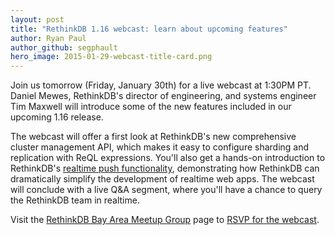 ```yaml
---
layout: post
title: "RethinkDB 1.16 webcast: learn about upcoming features"
author: Ryan Paul
author_github: segphault
hero_image: 2015-01-29-webcast-title-card.png
---
```


Join us tomorrow (Friday, January 30th) for a live webcast at 1:30PM PT. Daniel
Mewes, RethinkDB's director of engineering, and systems engineer Tim Maxwell
will introduce some of the new features included in our upcoming 1.16 release.

The webcast will offer a first look at RethinkDB's new comprehensive cluster
management API, which makes it easy to configure sharding and replication with
ReQL expressions. You'll also get a hands-on introduction to RethinkDB's
[realtime push functionality][1],
demonstrating how RethinkDB can dramatically simplify the development of
realtime web apps. The webcast will conclude with a live Q&A segment, where
you'll have a chance to query the RethinkDB team in realtime.
<!--more-->

[1]: http://rethinkdb.com/blog/realtime-web/

Visit the [RethinkDB Bay Area Meetup Group][2] page to [RSVP for the
webcast][3].

[2]: http://www.meetup.com/RethinkDB-Bay-Area-Meetup-Group
[3]: http://www.meetup.com/RethinkDB-Bay-Area-Meetup-Group/events/219703108/
